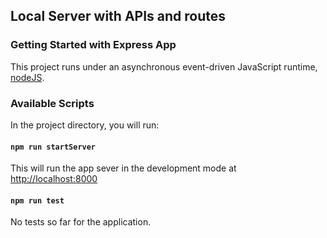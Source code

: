 ## Local Server with APIs and routes

### Getting Started with Express App

This project runs under an asynchronous event-driven JavaScript runtime, [nodeJS](https://nodejs.org/en/).

### Available Scripts

In the project directory, you will run:

#### `npm run startServer`

This will run the app sever in the development mode at [http://localhost:8000](http://localhost:8000)

#### `npm run test`

No tests so far for the application.
